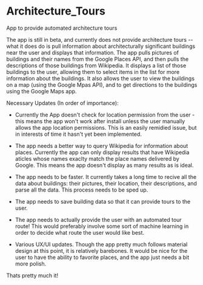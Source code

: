 # Architecture_Tours
App to provide automated architecture tours

The app is still in beta, and currently does not provide architecture tours -- what it does do is pull information about architecturally significant buildings near the user and displays that information.  The app pulls pictures of buildings and their names from the Google Places API, and then pulls the descriptions of those buildings from Wikipedia.  It displays a list of those buildings to the user, allowing them to select items in the list for more information about the buildings.  It also allows the user to view the buildings on a map (using the Google Mpas API), and to get directions to the buildings using the Google Maps app.

Necessary Updates (In order of importance):

  - Currently the App doesn't check for location permission from the user - this means the app won't work after install unless the user manually allows the app location permissions.  This is an easily remidied issue, but in interests of time it hasn't yet been implemented.
 
  - The app needs a better way to query Wikipedia for information about places.  Currently the app can only display results that have Wikipedia aticles whose names exaclty match the place names delivered by Google.  This means the app doesn't display as many results as is ideal.
 
  - The app needs to be faster.  It currently takes a long time to recive all the data about buildings: their pictures, their location, their descriptions, and parse all the data.  This process needs to be sped up.
  
  
  - The app needs to save building data so that it can provide tours to the user.
  
  - The app needs to actually provide the user with an automated tour route!  This would preferably involve some sort of machine learning in order to decide what route the user would like best.
  
  - Various UX/UI updates.  Though the app pretty much follows material design at this point, it is relatively barebones.  It would be nice for the user to have the ability to favorite places, and the app just needs a bit more polish.
  
Thats pretty much it!
